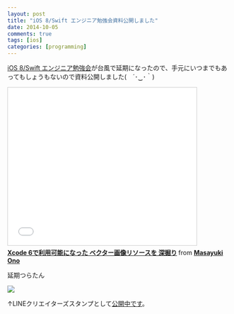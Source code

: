 ```yaml
---
layout: post
title: "iOS 8/Swift エンジニア勉強会資料公開しました"
date: 2014-10-05
comments: true
tags: [ios]
categories: [programming]
---
```


[iOS 8/Swift エンジニア勉強会](http://connpass.com/event/8629/)が台風で延期になったので、手元にいつまでもあってもしょうもないので資料公開しました(　´･‿･｀)

<iframe src="//www.slideshare.net/slideshow/embed_code/39879908" width="427" height="356" frameborder="0" marginwidth="0" marginheight="0" scrolling="no" style="border:1px solid #CCC; border-width:1px; margin-bottom:5px; max-width: 100%;" allowfullscreen> </iframe> <div style="margin-bottom:5px"> <strong> <a href="https://www.slideshare.net/mono0926/lt-yahoo" title="Xcode 6で利用可能になった ベクター画像リソースを 深掘り" target="_blank">Xcode 6で利用可能になった ベクター画像リソースを 深掘り</a> </strong> from <strong><a href="http://www.slideshare.net/mono0926" target="_blank">Masayuki Ono</a></strong> </div>


延期つらたん

![](/images/post/tsuratan.png)

↑LINEクリエイターズスタンプとして[公開中です](http://bit.ly/love-stamp)。

